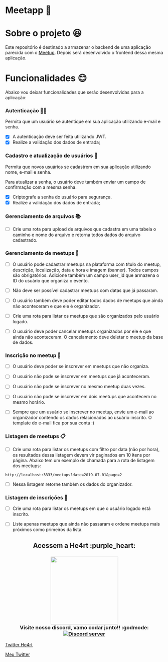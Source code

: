 # Meetapp :grimacing:

# Sobre o projeto :satisfied:

Este repositório é destinado a armazenar o backend de uma aplicação parecida com o [Meetup](https://www.meetup.com/pt-BR/). Depois será desenvolvido o frontend dessa mesma aplicação.

# Funcionalidades :blush:

Abaixo vou deixar funcionalidades que serão desenvolvidas para a aplicação:

### Autenticação :guardsman:

Permita que um usuário se autentique em sua aplicação utilizando e-mail e senha.

- [X] A autenticação deve ser feita utilizando JWT.
- [X] Realize a validação dos dados de entrada;

### Cadastro e atualização de usuários :boy: 

Permita que novos usuários se cadastrem em sua aplicação utilizando nome, e-mail e senha.

Para atualizar a senha, o usuário deve também enviar um campo de confirmação com a mesma senha.

- [X] Criptografe a senha do usuário para segurança.
- [X] Realize a validação dos dados de entrada;

### Gerenciamento de arquivos :books:

- [ ] Crie uma rota para upload de arquivos que cadastra em uma tabela o caminho e nome do arquivo e retorna todos dados do arquivo cadastrado.

### Gerenciamento de meetups :file_folder:

- [ ] O usuário pode cadastrar meetups na plataforma com título do meetup, descrição, localização, data e hora e imagem (banner). Todos campos são obrigatórios. Adicione também um campo user_id que armazena o ID do usuário que organiza o evento.

- [ ] Não deve ser possível cadastrar meetups com datas que já passaram.

- [ ] O usuário também deve poder editar todos dados de meetups que ainda não aconteceram e que ele é organizador.

- [ ] Crie uma rota para listar os meetups que são organizados pelo usuário logado.

- [ ] O usuário deve poder cancelar meetups organizados por ele e que ainda não aconteceram. O cancelamento deve deletar o meetup da base de dados.

### Inscrição no meetup :pushpin:

- [ ] O usuário deve poder se inscrever em meetups que não organiza.

- [ ] O usuário não pode se inscrever em meetups que já aconteceram.

- [ ] O usuário não pode se inscrever no mesmo meetup duas vezes.

- [ ] O usuário não pode se inscrever em dois meetups que acontecem no mesmo horário.

- [ ] Sempre que um usuário se inscrever no meetup, envie um e-mail ao organizador contendo os dados relacionados ao usuário inscrito. O template do e-mail fica por sua conta :)

### Listagem de meetups :clipboard:

- [ ] Crie uma rota para listar os meetups com filtro por data (não por hora), os resultados dessa listagem devem vir paginados em 10 itens por página. Abaixo tem um exemplo de chamada para a rota de listagem dos meetups:

 ```http://localhost:3333/meetups?date=2019-07-01&page=2``` 


- [ ] Nessa listagem retorne também os dados do organizador.

### Listagem de inscrições :scroll:

- [ ] Crie uma rota para listar os meetups em que o usuário logado está inscrito.

- [ ] Liste apenas meetups que ainda não passaram e ordene meetups mais próximos como primeiros da lista.

<h2 align="center">
  Acessem a He4rt :purple_heart:
</h2>

<h3 align="center">
  <img src="https://heartdevs.com/wp-content/uploads/2018/12/logo.png" width="215"><br>
    Visite nosso discord, vamo codar junto!! :godmode:
	<a href="https://discord.io/He4rt" target="_blank">
	<img src="https://discordapp.com/api/guilds/452926217558163456/embed.png" alt="Discord server"/></a><br>
</h3>

[Twitter He4rt](https://twitter.com/He4rtDevs)

[Meu Twitter](https://twitter.com/m7AeiHe4rt)